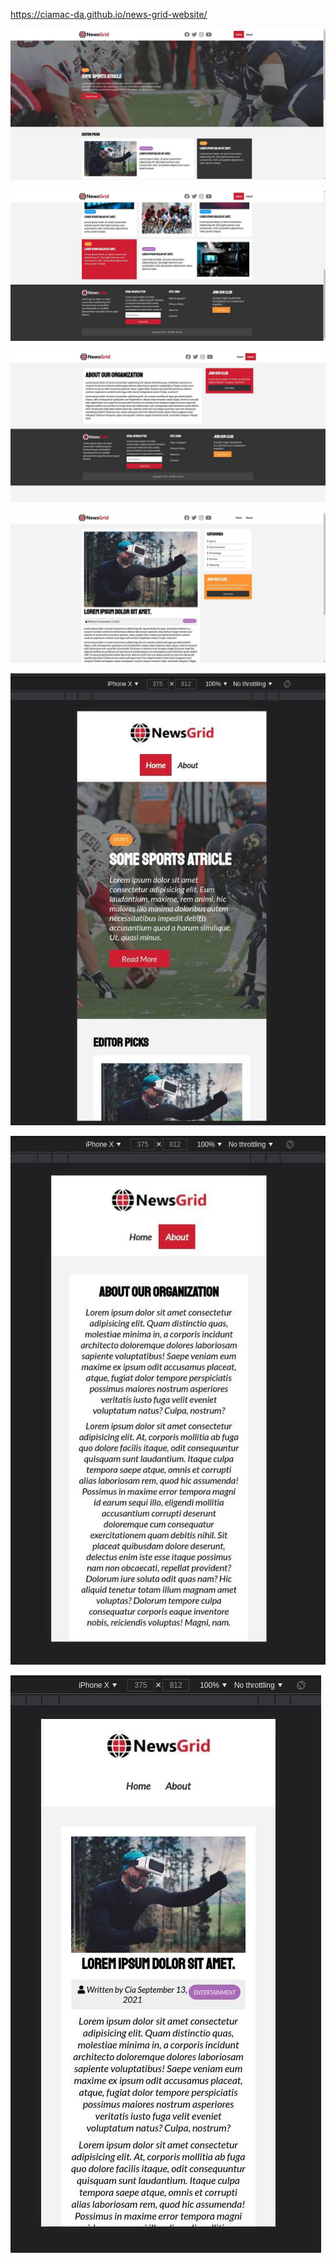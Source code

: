 https://ciamac-da.github.io/news-grid-website/

![](assets/1.jpg)

![](assets/2.jpg)

![](assets/3.jpg)

![](assets/4.jpg)

![](assets/5.jpg)

![](assets/6.jpg)

![](assets/7.jpg)